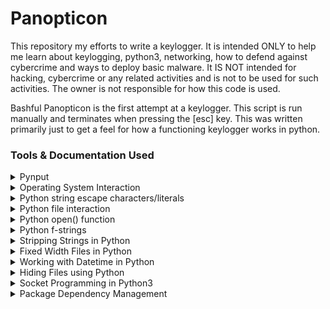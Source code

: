 # Panopticon #
This repository my efforts to write a keylogger. It is intended ONLY to help me learn about keylogging, python3, networking, how to defend against cybercrime and ways to deploy basic malware. It IS NOT intended for hacking, cybercrime or any related activities and is not to be used for such activities. The owner is not responsible for how this code is used.

Bashful Panopticon is the first attempt at a keylogger. This script is run manually and terminates when pressing the [esc] key. This was written primarily just to get a feel for how a functioning keylogger works in python.

### Tools & Documentation Used ###

<details>
<summary>Pynput</summary>
<p>https://pypi.org/project/pynput/</p>
<p>https://pynput.readthedocs.io/en/latest/</p>
</details>
  
<details>
<summary>Operating System Interaction</summary>
<p>https://docs.python.org/3/library/os.html</p>
<p>https://stackoverflow.com/questions/11700593/creating-files-and-directories-via-python</p>
</details>

<details>
<summary>Python string escape characters/literals</summary>
<p>https://www.pitt.edu/~naraehan/python3/mbb6.html</p>
<p>https://docs.python.org/3/reference/lexical_analysis.html</p>
</details>

<details>
<summary>Python file interaction</summary>
<p>https://www.guru99.com/reading-and-writing-files-in-python.html</p>
</details>

<details>
<summary>Python open() function</summary>
<p>https://docs.python.org/3/library/functions.html#open</p>
</details>

<details>  
<summary>Python f-strings</summary>
<p>https://realpython.com/python-f-strings/#f-strings-a-new-and-improved-way-to-format-strings-in-python</p>
</details>

<details>
<summary>Stripping Strings in Python</summary>
<p>https://www.programiz.com/python-programming/methods/string/strip</p>
</details>

<details>
<summary>Fixed Width Files in Python</summary>
<p>https://stackoverflow.com/questions/848537/writing-parsing-a-fixed-width-file-using-python</p>
</details>

<details>
<summary>Working with Datetime in Python</summary>
<p>https://stackoverflow.com/questions/17053099/how-to-print-current-date-on-python3</p>
</details>

<details>
<summary>Hiding Files using Python</summary>
<p>https://stackoverflow.com/questions/43441883/how-can-i-make-a-file-hidden-on-windows</p>
</details>

<details>
<summary>Socket Programming in Python3</summary>
<p>https://docs.python.org/3/howto/sockets.html</p>
</details>

<details>
<summary>Package Dependency Management</summary>
<p>https://medium.com/python-pandemonium/better-python-dependency-and-package-management-b5d8ea29dff1</p>
<p>https://medium.com/@boscacci/why-and-how-to-make-a-requirements-txt-f329c685181e</p>
<p>https://pip.pypa.io/en/stable/user_guide/</p>
</details>
